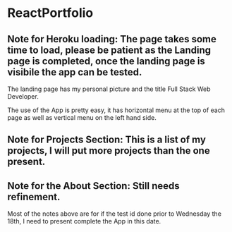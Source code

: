 # ReactPortfolio

## Note for Heroku loading: The page takes some time to load, please be patient as the Landing page is completed, once the landing page is visibile the app can be tested.

The landing page has my personal picture and the title Full Stack Web Developer.

The use of the App is pretty easy, it has horizontal menu at the top of each page as well as vertical menu on the left hand side.

## Note for Projects Section: This is a list of my projects, I will put more projects than the one present.

## Note for the About Section: Still needs refinement.

Most of the notes above are for if the test id done prior to Wednesday the 18th, I need to present complete the App in this date.
